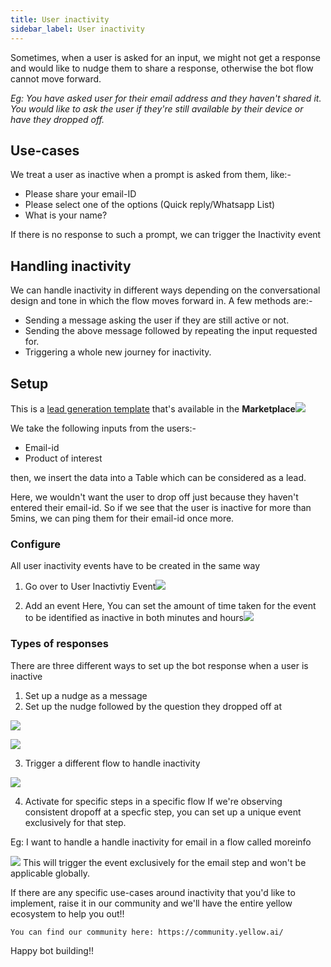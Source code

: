 ```yaml
---
title: User inactivity
sidebar_label: User inactivity 
---
```


Sometimes, when a user is asked for an input, we might not get a response and would like to nudge them to share a response, otherwise the bot flow cannot move forward.

*Eg: You have asked user for their email address and they haven't shared it. You would like to ask the user if they're still available by their device or have they dropped off.*

## Use-cases
We treat a user as inactive when a prompt is asked from them, like:-
* Please share your email-ID
* Please select one of the options (Quick reply/Whatsapp List)
* What is your name?

If there is no response to such a prompt, we can trigger the Inactivity event

## Handling inactivity
We can handle inactivity in different ways depending on the conversational design and tone in which the flow moves forward in. A few methods are:-
* Sending a message asking the user if they are still active or not.
* Sending the above message followed by repeating the input requested for.
* Triggering a whole new journey for inactivity.


## Setup
This is a [lead generation template](https://cloud.yellow.ai/marketplace/d18654cb9537eeaf11c7511aff8f9bfe) that's available in the **Marketplace**![](https://i.imgur.com/RHprZir.png)

We take the following inputs from the users:-
* Email-id
* Product of interest

then, we insert the data into a Table which can be considered as a lead. 

Here, we wouldn't want the user to drop off just because they haven't entered their email-id. So if we see that the user is inactive for more than 5mins, we can ping them for their email-id once more.

### Configure
All user inactivity events have to be created in the same way
1. Go over to User Inactivtiy Event![](https://i.imgur.com/tKXrkjl.png)

2. Add an event
Here, You can set the amount of time taken for the event to be identified as inactive in both minutes and hours![](https://i.imgur.com/wqZPD1E.png)


### Types of responses
There are three different ways to set up the bot response when a user is inactive

1. Set up a nudge as a message
2. Set up the nudge followed by the question they dropped off at

![](https://i.imgur.com/Ko3xkH0.jpg)


![](https://i.imgur.com/erG3UqL.png)

3. Trigger a different flow to handle inactivity

![](https://i.imgur.com/BrzIHis.png)

4. Activate for specific steps in a specific flow
If we're observing consistent dropoff at a specfic step, you can set up a unique event exclusively for that step.

Eg: I want to handle a handle inactivity for email in a flow called moreinfo

![](https://i.imgur.com/leWMbX3.png)
This will trigger the event exclusively for the email step and won't be applicable globally.


If there are any specific use-cases around inactivity that you'd like to implement, raise it in our community and we'll have the entire yellow ecosystem to help you out!!
```
You can find our community here: https://community.yellow.ai/
```

Happy bot building!!
